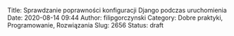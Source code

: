 Title: Sprawdzanie poprawności konfiguracji Django podczas uruchomienia
Date: 2020-08-14 09:44
Author: filipgorczynski
Category: Dobre praktyki, Programowanie, Rozwiązania
Slug: 2656
Status: draft


